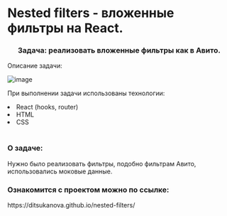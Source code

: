 # Nested filters - вложенные фильтры на React.

<h3 align=center>Задача: реализовать вложенные фильтры как в Авито.</h3>
Описание задачи:

![image](https://user-images.githubusercontent.com/78157935/235902117-5ebf5664-0830-473d-9ec5-2f0d203a9877.png)


При выполнении задачи использованы технологии:
<li>React (hooks, router)</li>
<li>HTML</li>
<li>CSS</li>
<br>

<h3>О задаче:</h3>
Нужно было реализовать фильтры, подобно фильтрам Авито, использовались моковые данные.

<h3>Ознакомится с проектом можно по ссылке:</h3>
https://ditsukanova.github.io/nested-filters/

